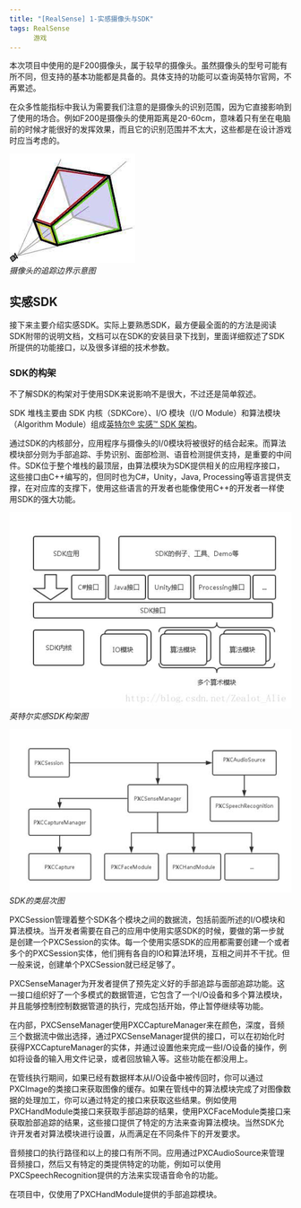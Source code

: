 ```yaml
---
title: "[RealSense] 1-实感摄像头与SDK"
tags: RealSense
      游戏
---
```


本次项目中使用的是F200摄像头，属于较早的摄像头。虽然摄像头的型号可能有所不同，但支持的基本功能都是具备的。具体支持的功能可以查询英特尔官网，不再累述。<!--more-->

在众多性能指标中我认为需要我们注意的是摄像头的识别范围，因为它直接影响到了使用的场合。例如F200是摄像头的使用距离是20-60cm，意味着只有坐在电脑前的时候才能很好的发挥效果，而且它的识别范围并不太大，这些都是在设计游戏时应当考虑的。

![摄像头的追踪边界示意图](/assets/images/2017-02-25-RealSense1/p0.jpg)
*<br>摄像头的追踪边界示意图*

## 实感SDK
接下来主要介绍实感SDK。实际上要熟悉SDK，最方便最全面的的方法是阅读SDK附带的说明文档，文档可以在SDK的安装目录下找到，里面详细叙述了SDK所提供的功能接口，以及很多详细的技术参数。

### SDK的构架
不了解SDK的构架对于使用SDK来说影响不是很大，不过还是简单叙述。

SDK 堆栈主要由 SDK 内核（SDKCore）、I/O 模块（I/O Module）和算法模块（Algorithm Module）组成[英特尔® 实感™ SDK 架构](https://software.intel.com/zh-cn/articles/intel-realsense-sdk-architecture)。

通过SDK的内核部分，应用程序与摄像头的I/0模块将被很好的结合起来。而算法模块部分则为手部追踪、手势识别、面部检测、语音检测提供支持，是重要的中间件。SDK位于整个堆栈的最顶层，由算法模块为SDK提供相关的应用程序接口，这些接口由C++编写的，但同时也为C#，Unity，Java, Processing等语言提供支撑，在对应库的支撑下，使用这些语言的开发者也能像使用C++的开发者一样使用SDK的强大功能。

![英特尔实感SDK构架图](/assets/images/2017-02-25-RealSense1/p1.jpg)
*<br>英特尔实感SDK构架图*

![SDK的类层次图](/assets/images/2017-02-25-RealSense1/p2.jpg)
*<br>SDK的类层次图*

PXCSession管理着整个SDK各个模块之间的数据流，包括前面所述的I/O模块和算法模块。当开发者需要在自己的应用中使用实感SDK的时候，要做的第一步就是创建一个PXCSession的实体。每一个使用实感SDK的应用都需要创建一个或者多个的PXCSession实体，他们拥有各自的IO和算法环境，互相之间并不干扰。但一般来说，创建单个PXCSession就已经足够了。

PXCSenseManager为开发者提供了预先定义好的手部追踪与面部追踪功能。这一接口组织好了一个多模式的数据管道，它包含了一个I/O设备和多个算法模块，并且能够控制控制数据管道的执行，完成包括开始，停止暂停继续等功能。

在内部，PXCSenseManager使用PXCCaptureManager来在颜色，深度，音频三个数据流中做出选择，通过PXCSenseManager提供的接口，可以在初始化时获得PXCCaptureManager的实体，并通过设置他来完成一些I/O设备的操作，例如将设备的输入用文件记录，或者回放输入等。这些功能在都没用上。

在管线执行期间，如果已经有数据样本从I/O设备中被传回时，你可以通过PXCImage的类接口来获取图像的缓存。如果在管线中的算法模块完成了对图像数据的处理加工，你可以通过特定的接口来获取这些结果。例如使用PXCHandModule类接口来获取手部追踪的结果，使用PXCFaceModule类接口来获取脸部追踪的结果，这些接口提供了特定的方法来查询算法模块。当然SDK允许开发者对算法模块进行设置，从而满足在不同条件下的开发要求。

音频接口的执行路径和以上的接口有所不同。应用通过PXCAudioSource来管理音频接口，然后又有特定的类提供特定的功能，例如可以使用PXCSpeechRecognition提供的方法来实现语音命令的功能。

在项目中，仅使用了PXCHandModule提供的手部追踪模块。